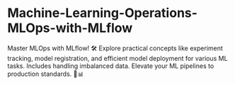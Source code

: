 # Machine-Learning-Operations-MLOps-with-MLflow
Master MLOps with MLflow! 🛠️ Explore practical concepts like experiment tracking, model registration, and efficient model deployment for various ML tasks. Includes handling imbalanced data. Elevate your ML pipelines to production standards. 🚀📊
